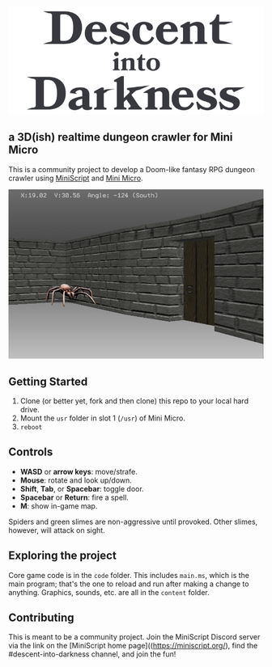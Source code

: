 ![Descent into Darkness (title image)](notes/note-pics/title-small-transparent.png)

## a 3D(ish) realtime dungeon crawler for Mini Micro

This is a community project to develop a Doom-like fantasy RPG dungeon crawler using [MiniScript](https://miniscript.org/) and [Mini Micro](https://miniscript.org/MiniMicro).

![Fairly current screen shot](notes/note-pics/ReadMeShot.png)

## Getting Started

1. Clone (or better yet, fork and then clone) this repo to your local hard drive.
2. Mount the `usr` folder in slot 1 (`/usr`) of Mini Micro.
3. `reboot`

## Controls

- **WASD** or **arrow keys**: move/strafe.
- **Mouse**: rotate and look up/down.
- **Shift**, **Tab**, or **Spacebar**: toggle door.
- **Spacebar** or **Return**: fire a spell.
- **M**: show in-game map.

Spiders and green slimes are non-aggressive until provoked.  Other slimes, however, will attack on sight.

## Exploring the project

Core game code is in the `code` folder.  This includes `main.ms`, which is the main program; that's the one to reload and run after making a change to anything.  Graphics, sounds, etc. are all in the `content` folder.

## Contributing

This is meant to be a community project.  Join the MiniScript Discord server via the link on the [MiniScript home page]((https://miniscript.org/), find the #descent-into-darkness channel, and join the fun!
